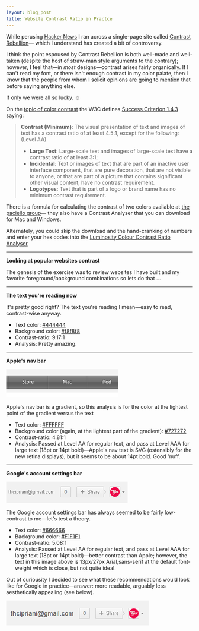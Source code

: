 ```yaml
---
layout: blog_post
title: Website Contrast Ratio in Practce
---
```

While perusing [Hacker News](http://news.ycombinator.com/ "Hacker News") I ran across a single-page site called 
[Contrast Rebellion](http://contrastrebellion.com/ "Contrast Rebellion")&mdash;
which I understand has created a bit of controversy. 

I think the point espoused by Contrast Rebellion is both well-made and well-taken (despite the host of straw-man style arguments to the contrary); 
however, I feel that&mdash;in _most_ designs&mdash;contrast arises fairly organically. If I can't read my font, or there isn't 
enough contrast in my color palate, then I know that the people from whom I solicit opinions are going
to mention that before saying anything else.

If only we were all so lucky. &#9786;

On the [topic of color contrast](http://www.w3.org/TR/WCAG10-CSS-TECHS/#style-color-contrast 'CSS Techniques for Web Content Accessibility Guidelines 1.0') the W3C defines [Success Criterion 1.4.3](http://www.w3.org/TR/UNDERSTANDING-WCAG20/visual-audio-contrast-contrast.html 'Success Criterion 1.4.3') saying:
>**Contrast (Minimum)**: The visual presentation of text and images of text has a contrast ratio of at least 4.5:1, except for the following: (Level AA)
>* **Large Text**: Large-scale text and images of large-scale text have a contrast ratio of at least 3:1;
>* **Incidental**: Text or images of text that are part of an inactive user interface component, that are pure decoration, that are not visible to anyone, or that are part of a picture that contains significant other visual content, have no contrast requirement.
>* **Logotypes**: Text that is part of a logo or brand name has no minimum contrast requirement.

There is a formula for calculating the contrast of two colors available at [the paciello group](http://www.paciellogroup.com/resources/contrast-analyser.html, 'Contrast Analyser')&mdash; they also have a Contrast Analyser that you can download for Mac and Windows.

Alternately, you could skip the download and the hand-cranking of numbers and enter your hex codes into the [Luminosity Colour Contrast Ratio Analyser](http://juicystudio.com/services/luminositycontrastratio.php, 'Luminosity Colour Contrast Ratio Analyser')

<hr>

**Looking at popular websites contrast**

The genesis of the exercise was to review websites I have built and my favorite foreground/background combinations so lets do that &hellip;

<hr>

**The text you're reading now**

It's pretty good right? The text you're reading I mean&mdash;easy to read, contrast-wise anyway.

* Text color: [#444444](http://www.colourlovers.com/color/444444)
* Background color: [#f8f8f8](http://www.colourlovers.com/color/F8F8F8)
* Contrast-ratio: 9.17:1 
* Analysis: Pretty amazing.

<hr>

**Apple's nav bar**

<img class="blogImg" src="/images/Apple-nav-bar.png" alt="Apple's nav bar">

Apple's nav bar is a gradient, so this analysis is for the color at the lightest point of the gradient versus the text

* Text color:  [#FFFFFF](http://www.colourlovers.com/color/FFFFFF)
* Background color (again, at the lightest part of the gradient): [#727272](http://www.colourlovers.com/color/727272)
* Contrast-ratio: 4.81:1
* Analysis: Passed at Level AA for regular text, and pass at Level AAA for large text (18pt or 14pt bold)&mdash;Apple's nav text is SVG (ostensibly for the new retina displays), but it seems to be about 14pt bold. Good 'nuff.

<hr>

**Google's account settings bar**

<img class="blogImg" src="/images/google-account-settings.png" alt="Google's account settings bar">

The Google account settings bar has always seemed to be fairly low-contrast to me&mdash;let's test a theory.

* Text color:  [#666666](http://www.colourlovers.com/color/666666)
* Background color: [#F1F1F1](http://www.colourlovers.com/color/F1F1F1)
* Contrast-ratio: 5.08:1
* Analysis: Passed at Level AA for regular text, and pass at Level AAA for large text (18pt or 14pt bold)&mdash;better contrast than Apple; however, the text in this image above is 13px/27px Arial,sans-serif at the default font-weight which is close, but not quite ideal.

Out of curiousity I decided to see what these recommendations would look like for Google in practice&mdash;answer: more readable, arguably less aesthetically appealing (see below).

<img class="blogImg" src="/images/google-account-settings_large.png" alt="Google's account settings bar—larger font">

